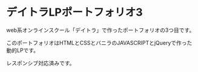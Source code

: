 # デイトラLPポートフォリオ3
web系オンラインスクール「デイトラ」で作ったポートフォリオの3つ目です。

このポートフォリオはHTMLとCSSとバニラのJAVASCRIPTとjQueryで作った動的LPです。

レスポンシブ対応済みです。
